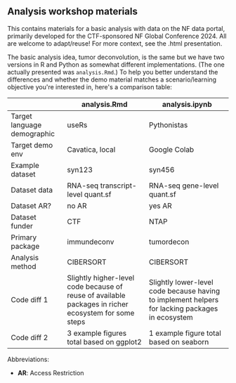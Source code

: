 ## Analysis workshop materials  


This contains materials for a basic analysis with data on the NF data portal, primarily developed for the CTF-sponsored NF Global Conference 2024. 
All are welcome to adapt/reuse! 
For more context, see the .html presentation.

The basic analysis idea, tumor deconvolution, is the same but we have two versions in R and Python as somewhat different implementations. 
(The one actually presented was `analysis.Rmd`.) 
To help you better understand the differences and whether the demo material matches a scenario/learning objective you're interested in, here's a comparison table:


|                    | analysis.Rmd     | analysis.ipynb |
| ----------------   | -------------    | ------------- |
| Target language demographic | useRs            |  Pythonistas  |
| Target demo env   | Cavatica, local  | Google Colab  |
| Example dataset   | syn123  | syn456  |
| Dataset data      | RNA-seq transcript-level quant.sf | RNA-seq gene-level quant.sf 
| Dataset AR?     | no AR  | yes AR |
| Dataset funder  | CTF  | NTAP  |
| Primary package | immundeconv  | tumordecon |
| Analysis method | CIBERSORT  | CIBERSORT |
| Code diff 1     | Slightly higher-level code because of reuse of available packages in richer ecosystem for some steps | Slightly lower-level code because having to implement helpers for lacking packages in ecosystem |
| Code diff 2   | 3 example figures total based on ggplot2  | 1 example figure total based on seaborn |


Abbreviations:

- **AR**: Access Restriction






